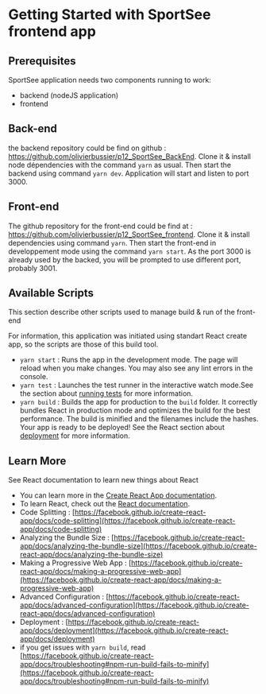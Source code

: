 # Getting Started with SportSee frontend app

## Prerequisites
SportSee application needs two components running to work:
- backend (nodeJS application)
- frontend

## Back-end
the backend repository could be find on github : https://github.com/olivierbussier/p12_SportSee_BackEnd. Clone it & install node dépendencies with the command `yarn` as usual. Then start the backend using command `yarn dev`. Application will start and listen to port 3000.

## Front-end

The github repository for the front-end could be find at : https://github.com/olivierbussier/p12_SportSee_frontend. Clone it & install dependencies using command `yarn`. Then start the front-end in developpement mode using the command `yarn start`. As the port 3000 is already used by the backed, you will be prompted to use different port, probably 3001.

## Available Scripts

This section describe other scripts used to manage build & run of the front-end

For information, this application was initiated using standart React create app, so the scripts are those of this build tool.

- `yarn start` : Runs the app in the development mode. The page will reload when you make changes. You may also see any lint errors in the console.
- `yarn test` : Launches the test runner in the interactive watch mode.See the section about [running tests](https://facebook.github.io/create-react-app/docs/running-tests) for more information.
- `yarn build` : Builds the app for production to the `build` folder. It correctly bundles React in production mode and optimizes the build for the best performance. The build is minified and the filenames include the hashes. Your app is ready to be deployed! See the React section about [deployment](https://facebook.github.io/create-react-app/docs/deployment) for more information.

## Learn More

See React documentation to learn new things about React
- You can learn more in the [Create React App documentation](https://facebook.github.io/create-react-app/docs/getting-started).
- To learn React, check out the [React documentation](https://reactjs.org/).
- Code Splitting : [https://facebook.github.io/create-react-app/docs/code-splitting](https://facebook.github.io/create-react-app/docs/code-splitting)
- Analyzing the Bundle Size : [https://facebook.github.io/create-react-app/docs/analyzing-the-bundle-size](https://facebook.github.io/create-react-app/docs/analyzing-the-bundle-size)
- Making a Progressive Web App : [https://facebook.github.io/create-react-app/docs/making-a-progressive-web-app](https://facebook.github.io/create-react-app/docs/making-a-progressive-web-app)
- Advanced Configuration : [https://facebook.github.io/create-react-app/docs/advanced-configuration](https://facebook.github.io/create-react-app/docs/advanced-configuration)
- Deployment : [https://facebook.github.io/create-react-app/docs/deployment](https://facebook.github.io/create-react-app/docs/deployment)
- if you get issues with `yarn build`, read [https://facebook.github.io/create-react-app/docs/troubleshooting#npm-run-build-fails-to-minify](https://facebook.github.io/create-react-app/docs/troubleshooting#npm-run-build-fails-to-minify)
